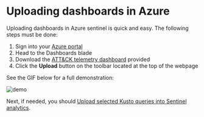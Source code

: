 Uploading dashboards in Azure
===

Uploading dashboards in Azure sentinel is quick and easy. The following steps must be done:

1. Sign into your [Azure portal](https://portal.azure.com)
2. Head to the Dashboards blade
3. Download the [ATT&CK telemetry dashboard](https://github.com/BlueTeamToolkit/sentinel-attack/blob/defcon/dashboards/ATT%26CK%20telemetry.json) provided
4. Click the **Upload** button on the toolbar located at the top of the webpage

See the GIF below for a full demonstration:

![demo](https://github.com/BlueTeamToolkit/sentinel-attack/blob/defcon/docs/upload-dashboard.gif)

Next, if needed, you should [Upload selected Kusto queries into Sentinel analytics](https://github.com/BlueTeamToolkit/sentinel-attack/blob/defcon/detections/README.md).